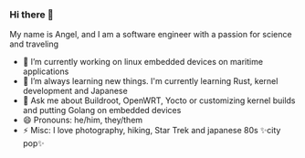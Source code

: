 ### Hi there 👋

My name is Angel, and I am a software engineer with a passion for science and traveling

- 🔭 I’m currently working on linux embedded devices on maritime applications
- 🌱 I’m always learning new things. I'm currently learning Rust, kernel development and Japanese
- 💬 Ask me about Buildroot, OpenWRT, Yocto or customizing kernel builds and putting Golang on embedded devices
- 😄 Pronouns: he/him, they/them
- ⚡ Misc: I love photography, hiking, Star Trek and japanese 80s ✨city pop✨
